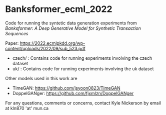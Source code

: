 # Banksformer_ecml_2022

Code for running the syntetic data generation experiments from *Banksformer: A Deep Generative Model for Synthetic Transaction Sequences* 

Paper: https://2022.ecmlpkdd.org/wp-content/uploads/2022/09/sub_523.pdf

- czech/ : Contains code for running experiments involving the czech dataset
- uk/ : Contains code for running experiments involving the uk dataset


Other models used in this work are  
- TimeGAN: https://github.com/jsyoon0823/TimeGAN
- DoppelGANger: https://github.com/fjxmlzn/DoppelGANger  

For any questions, comments or concerns, contact Kyle Nickerson by email at kln870 'at' mun.ca
